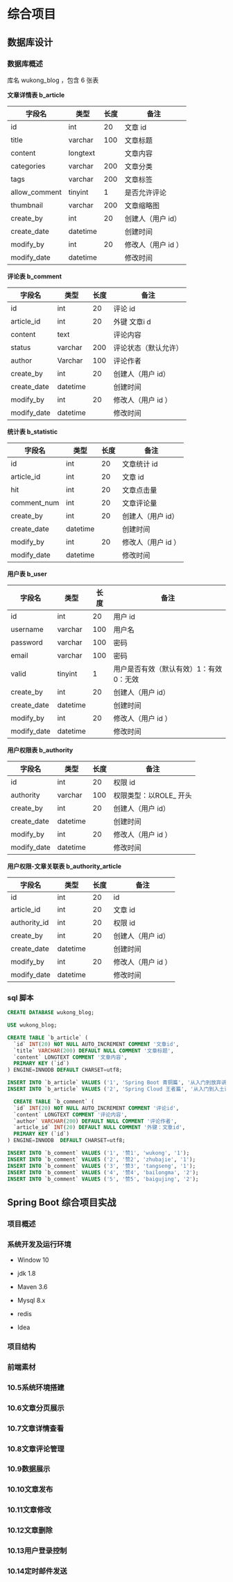 # 综合项目 
## 数据库设计

### **数据库概述**



库名 wukong_blog ，包含 6 张表



**文章详情表  b_article** 

| 字段名        | 类型     | 长度 | 备注               |
| ------------- | -------- | ---- | ------------------ |
| id            | int      | 20   | 文章 id            |
| title         | varchar  | 100  | 文章标题           |
| content       | longtext |      | 文章内容           |
| categories    | varchar  | 200  | 文章分类           |
| tags          | varchar  | 200  | 文章标签           |
| allow_comment | tinyint  | 1    | 是否允许评论       |
| thumbnail     | varchar  | 200  | 文章缩略图         |
| create_by     | int      | 20   | 创建人（用户 id）  |
| create_date   | datetime |      | 创建时间           |
| modify_by     | int      | 20   | 修改人（用户 id ） |
| modify_date   | datetime |      | 修改时间           |





**评论表  b_comment** 

| 字段名      | 类型     | 长度 | 备注                 |
| ----------- | -------- | ---- | -------------------- |
| id          | int      | 20   | 评论 id              |
| article_id  | int      | 20   | 外键 文章i d         |
| content     | text     |      | 评论内容             |
| status      | varchar  | 200  | 评论状态（默认允许） |
| author      | Varchar  | 100  | 评论作者             |
| create_by   | int      | 20   | 创建人（用户 id）    |
| create_date | datetime |      | 创建时间             |
| modify_by   | int      | 20   | 修改人（用户 id ）   |
| modify_date | datetime |      | 修改时间             |





**统计表 b_statistic** 

| 字段名      | 类型     | 长度 | 备注               |
| ----------- | -------- | ---- | ------------------ |
| id          | int      | 20   | 文章统计 id        |
| article_id  | int      | 20   | 文章 id            |
| hit         | int      | 20   | 文章点击量         |
| comment_num | int      | 20   | 文章评论量         |
| create_by   | int      | 20   | 创建人（用户 id）  |
| create_date | datetime |      | 创建时间           |
| modify_by   | int      | 20   | 修改人（用户 id ） |
| modify_date | datetime |      | 修改时间           |





**用户表 b_user** 

| 字段名      | 类型     | 长度 | 备注                                    |
| ----------- | -------- | ---- | --------------------------------------- |
| id          | int      | 20   | 用户  id                                |
| username    | varchar  | 100  | 用户名                                  |
| password    | varchar  | 100  | 密码                                    |
| email       | varchar  | 100  | 密码                                    |
| valid       | tinyint  | 1    | 用户是否有效（默认有效）1：有效 0：无效 |
| create_by   | int      | 20   | 创建人（用户 id）                       |
| create_date | datetime |      | 创建时间                                |
| modify_by   | int      | 20   | 修改人（用户 id ）                      |
| modify_date | datetime |      | 修改时间                                |





**用户权限表 b_authority** 

| 字段名      | 类型     | 长度 | 备注                   |
| ----------- | -------- | ---- | ---------------------- |
| id          | int      | 20   | 权限  id               |
| authority   | varchar  | 100  | 权限类型：以ROLE_ 开头 |
| create_by   | int      | 20   | 创建人（用户 id）      |
| create_date | datetime |      | 创建时间               |
| modify_by   | int      | 20   | 修改人（用户 id ）     |
| modify_date | datetime |      | 修改时间               |







**用户权限-文章关联表 b_authority_article** 

| 字段名       | 类型     | 长度 | 备注               |
| ------------ | -------- | ---- | ------------------ |
| id           | int      | 20   | id                 |
| article_id   | int      | 20   | 文章 id            |
| authority_id | int      | 20   | 权限 id            |
| create_by    | int      | 20   | 创建人（用户 id）  |
| create_date  | datetime |      | 创建时间           |
| modify_by    | int      | 20   | 修改人（用户 id ） |
| modify_date  | datetime |      | 修改时间           |





### **sql 脚本**

```sql
CREATE DATABASE wukong_blog;

USE wukong_blog;

CREATE TABLE `b_article` (
  `id` INT(20) NOT NULL AUTO_INCREMENT COMMENT '文章id',
  `title` VARCHAR(200) DEFAULT NULL COMMENT '文章标题',
  `content` LONGTEXT COMMENT '文章内容',
  PRIMARY KEY (`id`)
) ENGINE=INNODB DEFAULT CHARSET=utf8;

INSERT INTO `b_article` VALUES ('1', 'Spring Boot 青铜篇', '从入门到放弃讲解...');
INSERT INTO `b_article` VALUES ('2', 'Spring Cloud 王者篇', '从入门到入土讲解...');

  CREATE TABLE `b_comment` (
  `id` INT(20) NOT NULL AUTO_INCREMENT COMMENT '评论id',
  `content` LONGTEXT COMMENT '评论内容',
  `author` VARCHAR(200) DEFAULT NULL COMMENT '评论作者',
  `article_id` INT(20) DEFAULT NULL COMMENT '外键：文章id',
  PRIMARY KEY (`id`)
) ENGINE=INNODB  DEFAULT CHARSET=utf8;

INSERT INTO `b_comment` VALUES ('1', '赞1', 'wukong', '1');
INSERT INTO `b_comment` VALUES ('2', '赞2', 'zhubajie', '1');
INSERT INTO `b_comment` VALUES ('3', '赞3', 'tangseng', '1');
INSERT INTO `b_comment` VALUES ('4', '赞4', 'bailongma', '2');
INSERT INTO `b_comment` VALUES ('5', '赞5', 'baigujing', '2');


```



## Spring Boot 综合项目实战

### 项目概述



### 系统开发及运行环境

- Window 10

- jdk 1.8

- Maven 3.6

- Mysql 8.x

- redis

- Idea



### 项目结构







### 前端素材













### 10.5系统环境搭建

### 10.6文章分页展示

### 10.7文章详情查看

### 10.8文章评论管理

### 10.9数据展示

### 10.10文章发布

### 10.11文章修改

### 10.12文章删除

### 10.13用户登录控制

### 10.14定时邮件发送